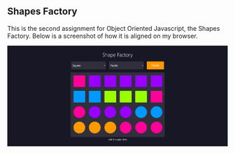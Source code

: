## Shapes Factory

This is the second assignment for Object Oriented Javascript, the Shapes
Factory. Below is a screenshot of how it is aligned on my browser.

![Example](./assets/img/example.png)
